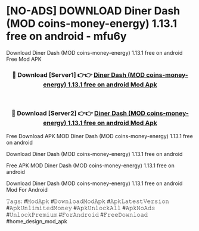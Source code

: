# [NO-ADS] DOWNLOAD Diner Dash (MOD coins-money-energy) 1.13.1 free on android - mfu6y
Download Diner Dash (MOD coins-money-energy) 1.13.1 free on android Free Mod APK

<div align="center">
<h3>🔴 Download [Server1] 👉👉 <a href="https://apk-comot.site?title=Diner_Dash_(MOD_coins-money-energy)_1.13.1_free_on_android">Diner Dash (MOD coins-money-energy) 1.13.1 free on android Mod Apk</a></h3><br>

<h3>🔴 Download [Server2] 👉👉 <a href="https://apk-comot.site?title=Diner_Dash_(MOD_coins-money-energy)_1.13.1_free_on_android">Diner Dash (MOD coins-money-energy) 1.13.1 free on android Mod Apk</a></h3>
</div>


Free Download APK MOD Diner Dash (MOD coins-money-energy) 1.13.1 free on android

Download Diner Dash (MOD coins-money-energy) 1.13.1 free on android 

Free APK MOD Diner Dash (MOD coins-money-energy) 1.13.1 free on android 

Download Diner Dash (MOD coins-money-energy) 1.13.1 free on android Mod For Android

𝚃𝚊𝚐𝚜: #𝙼𝚘𝚍𝙰𝚙𝚔 #𝙳𝚘𝚠𝚗𝚕𝚘𝚊𝚍𝙼𝚘𝚍𝙰𝚙𝚔 #𝙰𝚙𝚔𝙻𝚊𝚝𝚎𝚜𝚝𝚅𝚎𝚛𝚜𝚒𝚘𝚗 #𝙰𝚙𝚔𝚄𝚗𝚕𝚒𝚖𝚒𝚝𝚎𝚍𝙼𝚘𝚗𝚎𝚢 #𝙰𝚙𝚔𝚄𝚗𝚕𝚘𝚌𝚔𝙰𝚕𝚕 #𝙰𝚙𝚔𝙽𝚘𝙰𝚍𝚜 #𝚄𝚗𝚕𝚘𝚌𝚔𝙿𝚛𝚎𝚖𝚒𝚞𝚖 #𝙵𝚘𝚛𝙰𝚗𝚍𝚛𝚘𝚒𝚍 #𝙵𝚛𝚎𝚎𝙳𝚘𝚠𝚗𝚕𝚘𝚊𝚍 #home_design_mod_apk